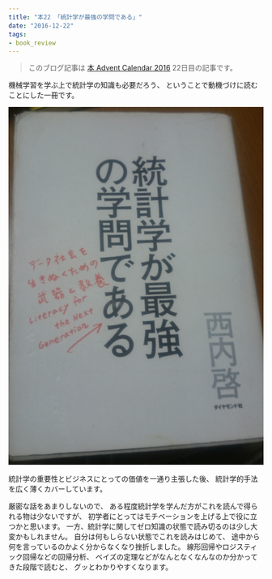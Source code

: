 ```yaml
---
title: "本22 「統計学が最強の学問である」"
date: "2016-12-22"
tags:
- book_review
---
```


> このブログ記事は
> [本 Advent Calendar 2016](http://www.adventar.org/calendars/1845)
> 22日目の記事です。

機械学習を学ぶ上で統計学の知識も必要だろう、
ということで動機づけに読むことにした一冊です。

![](/images/2016-12-22-stats_book.png)

統計学の重要性とビジネスにとっての価値を一通り主張した後、
統計学的手法を広く薄くカバーしています。

厳密な話をあまりしないので、
ある程度統計学を学んだ方がこれを読んで得られる物は少ないですが、
初学者にとってはモチベーションを上げる上で役に立つかと思います。
一方、統計学に関してゼロ知識の状態で読み切るのは少し大変かもしれません。
自分は何もしらない状態でこれを読みはじめて、
途中から何を言っているのかよく分からなくなり挫折しました。
線形回帰やロジスティック回帰などの回帰分析、
ベイズの定理などがなんとなくなんなのか分かってきた段階で読むと、
グッとわかりやすくなります。


